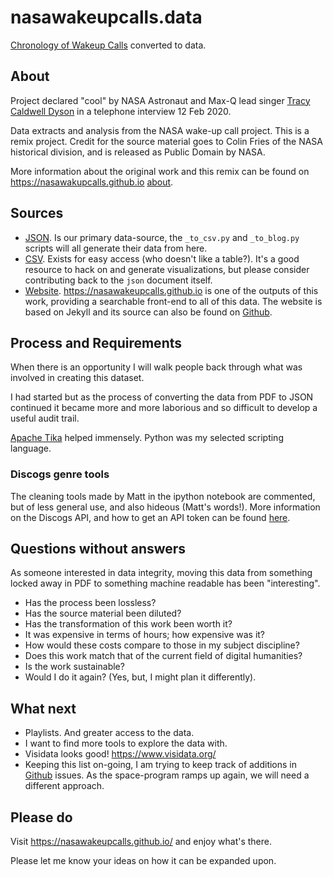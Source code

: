 # nasawakeupcalls.data

[Chronology of Wakeup Calls][nasa-1] converted to data.

## About

Project declared "cool" by NASA Astronaut and Max-Q lead singer
[Tracy Caldwell Dyson][dyson-1] in a telephone interview 12 Feb 2020.

Data extracts and analysis from the NASA wake-up call project. This is a remix
project. Credit for the source material goes to Colin Fries of the NASA
historical division, and is released as Public Domain by NASA.

More information about the original work and this remix can be found on
<https://nasawakupcalls.github.io> [about][about-1].

## Sources

* [JSON][json-1]. Is our primary data-source, the `_to_csv.py` and
`_to_blog.py` scripts will all generate their data from here.
* [CSV][csv-1]. Exists for easy access (who doesn't like a table?). It's a
good resource to hack on and generate visualizations, but please consider
contributing back to the `json` document itself.
* [Website][website-1]. <https://nasawakeupcalls.github.io> is one of the
outputs of this work, providing a searchable front-end to all of this data. The
website is based on Jekyll and its source can also be found on
[Github][github-2].

## Process and Requirements

When there is an opportunity I will walk people back through what was involved
in creating this dataset.

I had started but as the process of converting the data from PDF to JSON
continued it became more and more laborious and so difficult to develop a
useful audit trail.

[Apache Tika][apache-1] helped immensely. Python was my selected scripting
language.

### Discogs genre tools

The cleaning tools made by Matt in the ipython notebook are commented, but of
less general use, and also hideous (Matt's words!). More information on the
Discogs API, and how to get an API token can be found [here][discogs-1].

## Questions without answers

As someone interested in data integrity, moving this data from something locked
away in PDF to something machine readable has been "interesting".

* Has the process been lossless?
* Has the source material been diluted?
* Has the transformation of this work been worth it?
* It was expensive in terms of hours; how expensive was it?
* How would these costs compare to those in my subject discipline?
* Does this work match that of the current field of digital humanities?
* Is the work sustainable?
* Would I do it again? (Yes, but, I might plan it differently).

## What next

* Playlists. And greater access to the data.
* I want to find more tools to explore the data with.
* Visidata looks good! <https://www.visidata.org/>
* Keeping this list on-going, I am trying to keep track of additions in
[Github][github-1] issues. As the space-program ramps up again, we will need a
different approach.

## Please do

Visit <https://nasawakeupcalls.github.io/> and enjoy what's there.

Please let me know your ideas on how it can be expanded upon.

[about-1]: https://nasawakeupcalls.github.io/about/
[apache-1]: https://tika.apache.org/
[csv-1]: https://github.com/nasawakeupcalls/nasawakeupcalls.data/blob/master/nasawakeupcalls.csv
[discogs-1]: https://www.discogs.com/developers
[dyson-1]: https://www.nasa.gov/astronauts/biographies/tracy-caldwell-dyson
[github-1]: https://github.com/nasawakeupcalls/nasawakeupcalls.data/issues
[github-2]: https://github.com/nasawakeupcalls/nasawakeupcalls.github.io
[json-1]: https://github.com/nasawakeupcalls/nasawakeupcalls.data/blob/master/nasawakeupcalls.json
[nasa-1]: https://history.nasa.gov/wakeup.htm
[website-1]: https://nasawakeupcalls.github.io/
